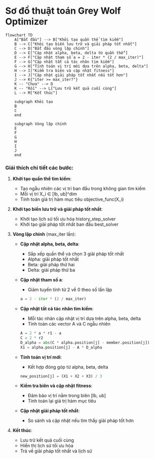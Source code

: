 # Sơ đồ thuật toán Grey Wolf Optimizer

```mermaid
flowchart TD
    A["Bắt đầu"] --> B["Khởi tạo quần thể tìm kiếm"]
    B --> C["Khởi tạo biến lưu trữ và giải pháp tốt nhất"]
    C --> D["Bắt đầu vòng lặp chính"]
    D --> E["Cập nhật alpha, beta, delta từ quần thể"]
    E --> F["Cập nhật tham số a = 2 - iter * (2 / max_iter)"]
    F --> G["Cập nhật tất cả tác nhân tìm kiếm"]
    G --> H["Tính toán vị trí mới dựa trên alpha, beta, delta"]
    H --> I["Kiểm tra biên và cập nhật fitness"]
    I --> J["Cập nhật giải pháp tốt nhất nếu tốt hơn"]
    J --> K{"iter >= max_iter?"}
    K -- "Chưa" --> D
    K -- "Rồi" --> L["Lưu trữ kết quả cuối cùng"]
    L --> M["Kết thúc"]
    
    subgraph Khởi tạo
    B
    C
    end
    
    subgraph Vòng lặp chính
    E
    F
    G
    H
    I
    J
    end
```

### Giải thích chi tiết các bước:

1. **Khởi tạo quần thể tìm kiếm**:
   - Tạo ngẫu nhiên các vị trí ban đầu trong không gian tìm kiếm
   - Mỗi vị trí X_i ∈ [lb, ub]^dim
   - Tính toán giá trị hàm mục tiêu objective_func(X_i)

2. **Khởi tạo biến lưu trữ và giải pháp tốt nhất**:
   - Khởi tạo lịch sử tối ưu hóa history_step_solver
   - Khởi tạo giải pháp tốt nhất ban đầu best_solver

3. **Vòng lặp chính** (max_iter lần):
   - **Cập nhật alpha, beta, delta**:
     * Sắp xếp quần thể và chọn 3 giải pháp tốt nhất
     * Alpha: giải pháp tốt nhất
     * Beta: giải pháp thứ hai
     * Delta: giải pháp thứ ba

   - **Cập nhật tham số a**:
     * Giảm tuyến tính từ 2 về 0 theo số lần lặp
     ```python
     a = 2 - iter * (2 / max_iter)
     ```

   - **Cập nhật tất cả tác nhân tìm kiếm**:
     * Mỗi tác nhân cập nhật vị trí dựa trên alpha, beta, delta
     * Tính toán các vector A và C ngẫu nhiên
     ```python
     A = 2 * a * r1 - a
     C = 2 * r2
     D_alpha = abs(C * alpha.position[j] - member.position[j])
     X1 = alpha.position[j] - A * D_alpha
     ```

   - **Tính toán vị trí mới**:
     * Kết hợp đóng góp từ alpha, beta, delta
     ```python
     new_position[j] = (X1 + X2 + X3) / 3
     ```

   - **Kiểm tra biên và cập nhật fitness**:
     * Đảm bảo vị trí nằm trong biên [lb, ub]
     * Tính toán lại giá trị hàm mục tiêu

   - **Cập nhật giải pháp tốt nhất**:
     * So sánh và cập nhật nếu tìm thấy giải pháp tốt hơn

4. **Kết thúc**:
   - Lưu trữ kết quả cuối cùng
   - Hiển thị lịch sử tối ưu hóa
   - Trả về giải pháp tốt nhất và lịch sử
